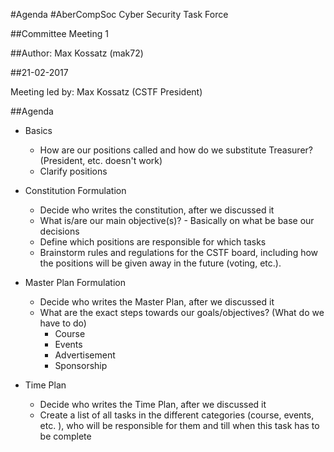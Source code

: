 #Agenda
#AberCompSoc Cyber Security Task Force

##Committee Meeting 1

##Author: Max Kossatz (mak72)

##21-02-2017

Meeting led by: Max Kossatz (CSTF President)

##Agenda

- Basics
  - How are our positions called and how do we substitute Treasurer? (President, etc. doesn't work)
  - Clarify positions

- Constitution Formulation
  - Decide who writes the constitution, after we discussed it
  - What is/are our main objective(s)?  - Basically on what be base our decisions
  - Define which positions are responsible for which tasks
  - Brainstorm rules and regulations for the CSTF board, including how the positions will be given away in the future (voting, etc.).

- Master Plan Formulation
  - Decide who writes the Master Plan, after we discussed it
  - What are the exact steps towards our goals/objectives?   (What do we have to do)
    - Course
    - Events
    - Advertisement
    - Sponsorship

- Time Plan
  - Decide who writes the Time Plan, after we discussed it
  - Create a list of all tasks in the different categories (course, events, etc. ), who will be responsible for them and till when this task has to be complete



